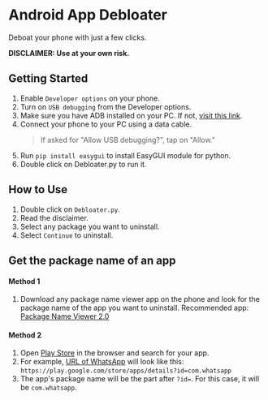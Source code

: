 # Android App Debloater

Deboat your phone with just a few clicks.

**DISCLAIMER: Use at your own risk.**

## Getting Started

1. Enable `Developer options` on your phone.
2. Turn on `USB debugging` from the Developer options.
3. Make sure you have ADB installed on your PC. If not, [visit this link](https://www.xda-developers.com/install-adb-windows-macos-linux/ "visit this link").
3. Connect your phone to your PC using a data cable.
   > If asked for "Allow USB debugging?", tap on "Allow."
4. Run `pip install easygui` to install EasyGUI module for python.
5. Double click on Debloater.py to run it.

## How to Use
1. Double click on `Debloater.py`.
2. Read the disclaimer.
3. Select any package you want to uninstall.
4. Select `Continue` to uninstall.

## Get the package name of an app
#### Method 1
1. Download any package name viewer app on the phone and look for the package name of the app you want to uninstall. Recommended app: [Package Name Viewer 2.0](https://play.google.com/store/apps/details?id=com.csdroid.pkg "Package Name Viewer 2.0")

#### Method 2
1. Open [Play Store](https://play.google.com/store "Play Store") in the browser and search for your app.
2. For example, [URL of WhatsApp](https://play.google.com/store/apps/details?id=com.whatsapp "URL of WhatsApp") will look like this: `https://play.google.com/store/apps/details?id=com.whatsapp`
3. The app's package name will be the part after `?id=`. For this case, it will be `com.whatsapp`.

